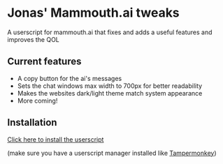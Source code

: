 # Jonas' Mammouth.ai tweaks

A userscript for mammouth.ai that fixes and adds a useful features and improves the QOL

## Current features

- A copy button for the ai's messages
- Sets the chat windows max width to 700px for better readability
- Makes the websites dark/light theme match system appearance
- More coming!

## Installation

[Click here to install the userscript](https://github.com/idkjonas/mammouth-ai-tweaks/raw/main/jonastweaks.user.js) 

(make sure you have a userscript manager installed like [Tampermonkey](https://www.tampermonkey.net/))



